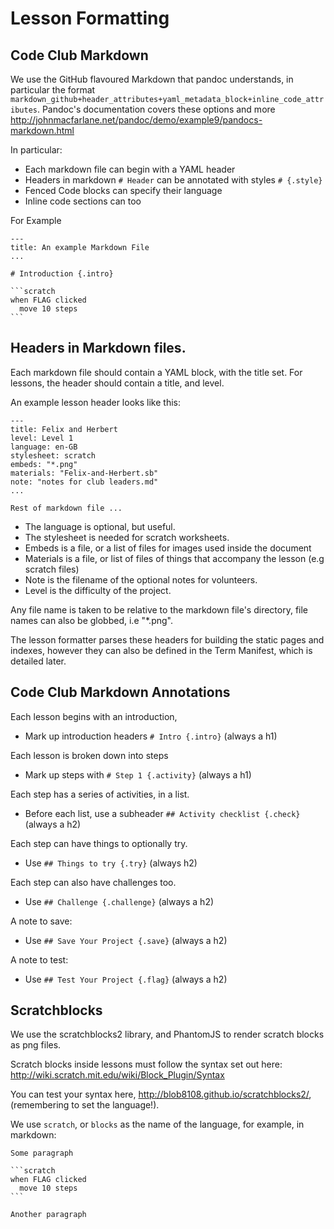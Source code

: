 # Lesson Formatting

## Code Club Markdown

We use the GitHub flavoured Markdown that pandoc understands, in particular the format `markdown_github+header_attributes+yaml_metadata_block+inline_code_attributes`. Pandoc's documentation covers these options and more http://johnmacfarlane.net/pandoc/demo/example9/pandocs-markdown.html

In particular:

- Each markdown file can begin with a YAML header
- Headers in markdown `# Header` can be annotated with styles `# {.style}`
- Fenced Code blocks can specify their language
- Inline code sections can too

For Example

    ---
    title: An example Markdown File
    ...

    # Introduction {.intro}

    ```scratch
    when FLAG clicked
      move 10 steps
    ```

## Headers in Markdown files.

Each markdown file should contain a YAML block, with the title set. For lessons, the header should contain a title, and level.

An example lesson header looks like this:

```
---
title: Felix and Herbert
level: Level 1
language: en-GB
stylesheet: scratch
embeds: "*.png"
materials: "Felix-and-Herbert.sb"
note: "notes for club leaders.md"
...

Rest of markdown file ...
```

- The language is optional, but useful.
- The stylesheet is needed for scratch worksheets.
- Embeds is a file, or a list of files for images used inside the document
- Materials is a file, or list of files of things that accompany the lesson (e.g scratch files)
- Note is the filename of the optional notes for volunteers.
- Level is the difficulty of the project.

Any file name is taken to be relative to the markdown file's directory, file names can also be globbed, i.e "*.png".

The lesson formatter parses these headers for building the static pages and indexes, however they can also be defined in the Term Manifest, which is detailed later.

## Code Club Markdown Annotations

Each lesson begins with an introduction,

- Mark up introduction headers `# Intro {.intro}` (always a h1)

Each lesson is broken down into steps

- Mark up steps with `# Step 1 {.activity}` (always a h1)

Each step has a series of activities, in a list.

- Before each list, use a subheader `## Activity checklist {.check}` (always a h2)

Each step can have things to optionally try.

- Use `## Things to try {.try}` (always h2)

Each step can also have challenges too.

- Use `## Challenge {.challenge}` (always a h2)

A note to save:

- Use `## Save Your Project {.save}` (always a h2)

A note to test:

- Use `## Test Your Project {.flag}` (always a h2)

## Scratchblocks

We use the scratchblocks2 library, and PhantomJS to render scratch blocks as png files.

Scratch blocks inside lessons must follow the syntax set out here: http://wiki.scratch.mit.edu/wiki/Block_Plugin/Syntax

You can test your syntax here, http://blob8108.github.io/scratchblocks2/, (remembering to set the language!).

We use `scratch`, or `blocks` as the name of the language, for example, in markdown:

    Some paragraph

    ```scratch
    when FLAG clicked
      move 10 steps
    ```

    Another paragraph

